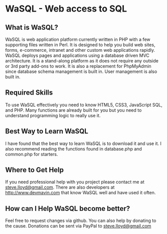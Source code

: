 # WaSQL - Web access to SQL

## What is WaSQL?
WaSQL is web application platform currently written in PHP with a few supporting files written in Perl.  It is designed to help you build web sites, forms, e-commerce, intranet and other custom web applications rapidly.  WaSQL deploys pages and applications using a database driven MVC architecture.  It is a stand-along platform as it does not require any outside or 3rd party add-ons to work.  It is also a replacement for PhpMyAdmin since database schema management is built in.  User management is also built in.

## Required Skills
To use WaSQL effectively you need to know HTML5, CSS3, JavaScript SQL, and PHP.  Many functions are already built for you but you need to understand programming logic to really use it.  

## Best Way to Learn WaSQL
I have found that the best way to learn WaSQL is to download it and use it.  I also recommend reading the functions found in database.php and common.php for starters.

## Where to Get Help
If you need professional help with you project please contact me at steve.lloyd@gmail.com.  There are also developers at http://www.devmavin.com that know WaSQL well and have used it often.

## How can I Help WaSQL become better?
Feel free to request changes via github.  You can also help by donating to the cause.  Donations can be sent via PayPal to steve.lloyd@gmail.com
